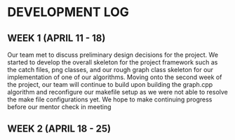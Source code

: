 # DEVELOPMENT LOG

## WEEK 1 (APRIL 11 - 18)
Our team met to discuss preliminary design decisions for the project. We started to develop the overall skeleton for the project framework such as the catch files, png classes, and our rough graph class skeleton for our implementation of one of our algorithms. Moving onto the second week of the project, our team will continue to build upon building the graph.cpp algorithm and reconfigure our makefile setup as we were not able to resolve the make file configurations yet. We hope to make continuing progress before our mentor check in meeting

## WEEK 2 (APRIL 18 - 25)